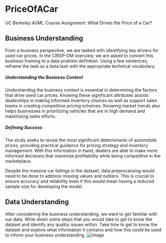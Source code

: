 # PriceOfACar
UC Berkeley AI/ML Course Assignment: What Drives the Price of a Car?

## Business Understanding

From a business perspective, we are tasked with identifying key drivers for used car prices.  In the CRISP-DM overview, we are asked to convert this business framing to a data problem definition.  Using a few sentences, reframe the task as a data task with the appropriate technical vocabulary. 

##### Understanding the Business Context

Understanding the business context is essential in determining the factors that drive used car prices. Knowing these significant attributes assists dealerships in making informed inventory choices as well as support sales teams in creating competitive pricing schemes. Knowing market trends also helps businesses in prioritizing vehicles that are in high demand and maximizing sales efforts. 

##### Defining Success

The study seeks to reveal the most significant determinants of automobile prices, providing practical guidance for pricing strategy and inventory management. With this information in hand, dealers are able to make more informed decisions that maximize profitability while being competitive in the marketplace.

Despite the massive car listings in the dataset, data preprocessing would need to be done to address missing values and outliers. This is crucial to ensure accuracy and reliability even if this would mean having a reduced sample size for developing the model.

## Data Understanding

After considering the business understanding, we want to get familiar with our data.  Write down some steps that you would take to get to know the dataset and identify any quality issues within.  Take time to get to know the dataset and explore what information it contains and how this could be used to inform your business understanding.
![image](https://github.com/user-attachments/assets/029402a8-3085-487b-8317-f004b7f693f7)
